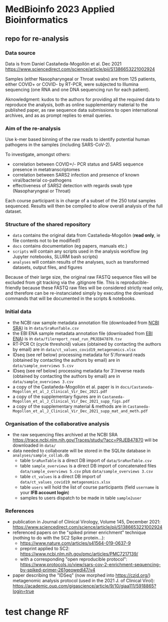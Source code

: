 # MedBioinfo 2023 Applied Bioinformatics
## repo for re-analysis

### Data source

Data is from Daniel Castañeda-Mogollón et al. Dec 2021 https://www.sciencedirect.com/science/article/pii/S1386653221002924

Samples (either Nasopharyngeal or Throat swabs) are from 125 patients, either COVID+ or COVID- by RT-PCR, were subjected to Illumina sequencing (one RNA and one DNA sequencing run for each patient).

Aknowledgment: kudos to the authors for providing all the required data to reproduce the analysis, both as online supplementary material to the published paper, as raw sequence data submissions to 
open international archives, and as as prompt replies to email queries. 

### Aim of the re-analysis

Use k-mer based binning of the raw reads to identify potential human pathogens in the samples (including SARS-CoV-2).

To investigate, amongst others: 
 - correlation between COVID+/- PCR status and SARS sequence presence in metatranscriptomes
 - correlation between SARS2 infection and presence of known viral/bacterial co-pathogens
 - effectiveness of SARS2 detection with regards swab type (Nasopharyngeal or Throat)

Each course participant is in charge of a subset of the 250 total samples sequenced. Results will then be compiled to allow overall analysis of the full dataset.

### Structure of the shared repository

 - ```data``` contains the original data from Castañeda-Mogollón (**read only**, ie file contents not to be modified!)
 - ```docs``` contains documentation (eg papers, manuals etc.)
 - ```scripts``` will contain any scripts used in the analysis workflow (eg  Jupyter notebooks, SLURM bash scripts)
 - ```analyses``` will contain results of the analyses, such as transformed datasets, output files, and figures
 
Because of their large size, the original raw FASTQ sequence files will be excluded from git tracking via the .gitignore file. 
This is reproducible-friendly because these FASTQ raw files will be considered strictly read only, and therefore can be re-instanciated 
simply by executing the download commands that will be documented in the scripts & notebooks.
 
### Initial data
 - the NCBI raw sample metadata annotation file (downloaded from [NCBI SRA](https://trace.ncbi.nlm.nih.gov/Traces/study/?acc=PRJEB47870)) is in ```data/SraRunTable.csv```
 - the EBI ENA sample metadata annotation file (downloaded from [EBI ENA](https://www.ebi.ac.uk/ena/browser/view/PRJEB47870?show=reads)) is in ```data/filereport_read_run_PRJEB47870.tsv```
 - RT-PCR Ct (cycle threshold) values (obtained by contacting the authors by email) are in ```data/ct_values_covid19_metagenomics.xlsx```
 - IDseq (see ref below) processing metadata for 5'/forward reads (obtained by contacting the authors by email) are in ```data/sample_overviews 5.csv```
 - IDseq (see ref below) processing metadata for 3'/reverse reads (obtained by contacting the authors by email) are in ```data/sample_overviews 3.csv```
 - a copy of the Castañeda-Mogollón et al. paper is in ```docs/Castaneda-Mogollon_et_al_J_Clinical_Vir_Dec_2021.pdf```
 - a copy of the supplementary figures are in ```Castaneda-Mogollon_et_al_J_Clinical_Vir_Dec_2021_supp_figs.pdf```
 - a copy of the supplementary material & methods are in ```Castaneda-Mogollon_et_al_J_Clinical_Vir_Dec_2021_supp_mat_and_meth.pdf```
 
### Organisation of the collaborative analysis
- the raw sequencing files archived at the NCBI SRA https://trace.ncbi.nlm.nih.gov/Traces/study/?acc=PRJEB47870 will be downloaded in ```data/```
- data needed to collaborate will be stored in the SQLite database in ```analyses/sample_collab.db```
  - table ```SraRunTable``` is a direct DB import of ```data/SraRunTable.csv```
  - table ```sample_overviews``` is a direct DB import of concatenated files ```data/sample_overviews 5.csv``` plus ```data/sample_overviews 3.csv```
  - table ```ct_values``` is a direct DB import of ```data/ct_values_covid19_metagenomics.xlsx```
  - table ```users``` will hold the list of course participants (field ```username``` is your **IFB account login**)
  - samples to users dispatch to be made in table ```sample2user```

### References
 - publication in Journal of Clinical Virology, Volume 145, December 2021: https://www.sciencedirect.com/science/article/pii/S1386653221002924
 - referenced papers on the "spiked primer enrichment" technique (nothing to do with the SC2 Spike protein...): 
   - https://www.nature.com/articles/s41564-019-0637-9
   - preprint applied to SC2: https://www.ncbi.nlm.nih.gov/pmc/articles/PMC7217139/
   - with a corresponding "open reproducible protocol": https://www.protocols.io/view/sars-cov-2-enrichment-sequencing-by-spiked-primer-261geowedl47/v4
 - paper describing the "IDSeq" (now morphed into https://czid.org/) metagenomic analysis protocol (used in the 2021 J. of Clinical Virol): https://academic.oup.com/gigascience/article/9/10/giaa111/5918865?login=true

# test change RF
